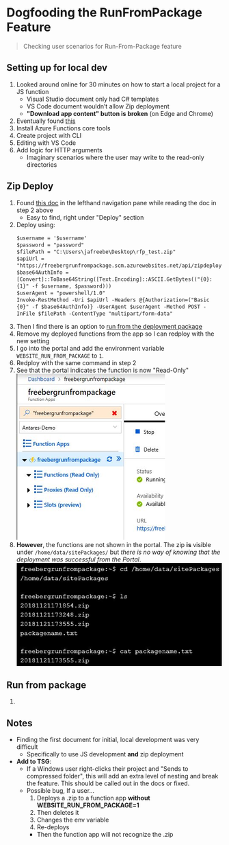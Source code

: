 # Dogfooding the RunFromPackage Feature

>Checking user scenarios for Run-From-Package feature

## Setting up for local dev

1. Looked around online for 30 minutes on how to start a local project for a JS function
    - Visual Studio document only had C# templates
    - VS Code document wouldn’t allow Zip deployment
    - __"Download app content" button is broken__ (on Edge and Chrome)
1. Eventually found [this](https://docs.microsoft.com/en-us/azure/azure-functions/functions-create-first-azure-function-azure-cli) 
1. Install Azure Functions core tools
1. Create project with CLI
1. Editing with VS Code
1. Add logic for HTTP arguments
    - Imaginary scenarios where the user may write to the read-only directories

## Zip Deploy

1. Found [this doc](https://docs.microsoft.com/en-us/azure/azure-functions/deployment-zip-push) in the lefthand navigation pane while reading the doc in step 2 above
    - Easy to find, right under "Deploy" section
1. Deploy using:
    ```
    $username = '$username'
    $password = "password"
    $filePath = "C:\Users\jafreebe\Desktop\rfp_test.zip"
    $apiUrl = "https://freebergrunfrompackage.scm.azurewebsites.net/api/zipdeploy"
    $base64AuthInfo = [Convert]::ToBase64String([Text.Encoding]::ASCII.GetBytes(("{0}:{1}" -f $username, $password)))
    $userAgent = "powershell/1.0"
    Invoke-RestMethod -Uri $apiUrl -Headers @{Authorization=("Basic {0}" -f $base64AuthInfo)} -UserAgent $userAgent -Method POST -InFile $filePath -ContentType "multipart/form-data"
    ```
1. Then I find there is an option to [run from the deployment package](https://docs.microsoft.com/en-us/azure/azure-functions/deployment-zip-push#run-functions-from-the-deployment-package)
1. Remove my deployed functions from the app so I can redploy with the new setting
1. I go into the portal and add the environment variable `WEBSITE_RUN_FROM_PACKAGE` to `1`.
1. Redploy with the same command in step 2
1. See that the portal indicates the function is now "Read-Only"
    ![Read only shown in portal.](imgs/portal_read_only.JPG)
1. **However**, the functions are not shown in the portal. The zip **is** visible under `/home/data/sitePackages/` but _there is no way of knowing that the deployment was successful from the Portal_.
    ![Console output](imgs/console-output.JPG)

## Run from package

1. 

## Notes

- Finding the first document for initial, local development was very difficult
    - Specifically to use JS development __and__  zip deployment
- **Add to TSG**:
    - If a Windows user right-clicks their project and "Sends to compressed folder", this will add an extra level of nesting and break the feature. This should be called out in the docs or fixed. 
    - Possible bug, If a user...
        1. Deploys a .zip to a function app **without WEBSITE_RUN_FROM_PACKAGE=1**
        1. Then deletes it
        1. Changes the env variable
        1. Re-deploys
        - Then the function app will not recognize the .zip 
